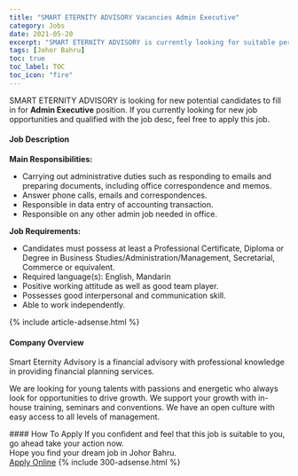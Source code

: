 ```yaml
---
title: "SMART ETERNITY ADVISORY Vacancies Admin Executive" 
category: Jobs 
date: 2021-05-20 
excerpt: "SMART ETERNITY ADVISORY is currently looking for suitable person to fill in the Admin Executive which based in Johor Bahru" 
tags: [Johor Bahru] 
toc: true 
toc_label: TOC 
toc_icon: "fire" 
--- 
```


<p>SMART ETERNITY ADVISORY is looking for new potential candidates to fill in for <b>Admin Executive</b> position. If you currently looking for new job opportunities and qualified with the job desc, feel free to apply this job.
</p><div><div><h4>Job Description</h4></div><div><div><span><div><p><strong>Main Responsibilities:</strong></p><ul><li>Carrying out administrative duties such as responding to emails and preparing documents, including office correspondence and memos.</li><li>Answer phone calls, emails and correspondences.</li><li>Responsible in data entry of accounting transaction.</li><li>Responsible on any other admin job needed in office.</li></ul><p><strong>Job Requirements:</strong></p><ul><li>Candidates must possess at least a Professional Certificate, Diploma or Degree in <span>Business Studies/Administration/Management, Secretarial, Commerce or equivalent.</span></li><li>Required language(s): English, Mandarin</li><li>Positive working attitude as well as good team player.</li><li>Possesses good interpersonal and communication skill.</li><li>Able to work independently.</li></ul></div></span></div></div></div> 
{% include article-adsense.html %} 
<div><div><h4>Company Overview</h4></div><div><div><span><div><p>Smart Eternity Advisory is a financial advisory with professional knowledge in providing financial planning services.</p><p>We are looking for young talents with passions and energetic who always look for opportunities to drive growth. We support your growth with in-house training, seminars and conventions. We have an open culture with easy access to all levels of management.</p></div></span></div></div></div> 
#### How To Apply 
If you confident and feel that this job is suitable to you, go ahead take your action now. <br/> 
Hope you find your dream job in Johor Bahru. <br/> 
<a href="https://www.jobstreet.com.my/en/job/admin-executive-4572024?jobId=jobstreet-my-job-4572024&" class="btn btn--info" target="_blank" rel="nofollow noopenner">Apply Online</a> 
{% include 300-adsense.html %} 